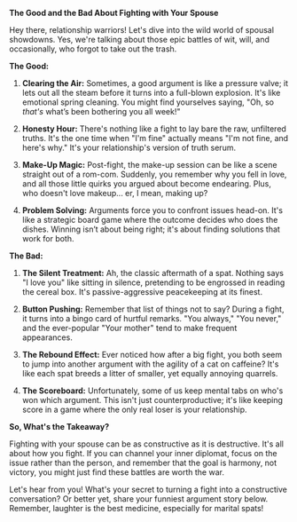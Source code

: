 **The Good and the Bad About Fighting with Your Spouse**

Hey there, relationship warriors! Let's dive into the wild world of spousal showdowns. Yes, we're talking about those epic battles of wit, will, and occasionally, who forgot to take out the trash.

**The Good:**

1. **Clearing the Air:** Sometimes, a good argument is like a pressure valve; it lets out all the steam before it turns into a full-blown explosion. It's like emotional spring cleaning. You might find yourselves saying, "Oh, so *that's* what’s been bothering you all week!"

2. **Honesty Hour:** There's nothing like a fight to lay bare the raw, unfiltered truths. It's the one time when "I'm fine" actually means "I'm not fine, and here's why." It's your relationship's version of truth serum.

3. **Make-Up Magic:** Post-fight, the make-up session can be like a scene straight out of a rom-com. Suddenly, you remember why you fell in love, and all those little quirks you argued about become endearing. Plus, who doesn't love makeup... er, I mean, making up?

4. **Problem Solving:** Arguments force you to confront issues head-on. It's like a strategic board game where the outcome decides who does the dishes. Winning isn’t about being right; it's about finding solutions that work for both.

**The Bad:**

1. **The Silent Treatment:** Ah, the classic aftermath of a spat. Nothing says "I love you" like sitting in silence, pretending to be engrossed in reading the cereal box. It's passive-aggressive peacekeeping at its finest.

2. **Button Pushing:** Remember that list of things not to say? During a fight, it turns into a bingo card of hurtful remarks. "You always," "You never," and the ever-popular "Your mother" tend to make frequent appearances.

3. **The Rebound Effect:** Ever noticed how after a big fight, you both seem to jump into another argument with the agility of a cat on caffeine? It's like each spat breeds a litter of smaller, yet equally annoying quarrels.

4. **The Scoreboard:** Unfortunately, some of us keep mental tabs on who's won which argument. This isn't just counterproductive; it's like keeping score in a game where the only real loser is your relationship.

**So, What's the Takeaway?**

Fighting with your spouse can be as constructive as it is destructive. It's all about how you fight. If you can channel your inner diplomat, focus on the issue rather than the person, and remember that the goal is harmony, not victory, you might just find these battles are worth the war.

Let's hear from you! What's your secret to turning a fight into a constructive conversation? Or better yet, share your funniest argument story below. Remember, laughter is the best medicine, especially for marital spats!